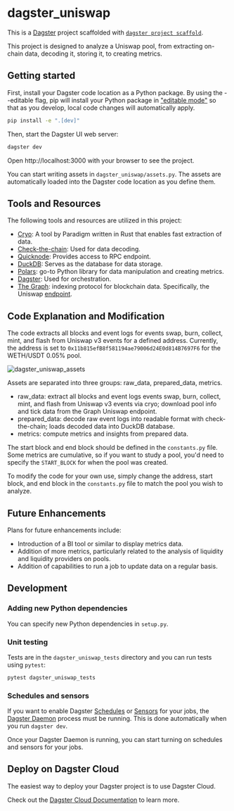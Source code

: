 # dagster_uniswap

This is a [Dagster](https://dagster.io/) project scaffolded with [`dagster project scaffold`](https://docs.dagster.io/getting-started/create-new-project).

This project is designed to analyze a Uniswap pool, from extracting on-chain data, decoding it, storing it, to creating metrics. 

## Getting started

First, install your Dagster code location as a Python package. By using the --editable flag, pip will install your Python package in ["editable mode"](https://pip.pypa.io/en/latest/topics/local-project-installs/#editable-installs) so that as you develop, local code changes will automatically apply.

```bash
pip install -e ".[dev]"
```

Then, start the Dagster UI web server:

```bash
dagster dev
```

Open http://localhost:3000 with your browser to see the project.

You can start writing assets in `dagster_uniswap/assets.py`. The assets are automatically loaded into the Dagster code location as you define them.

## Tools and Resources

The following tools and resources are utilized in this project:

- [Cryo](https://github.com/paradigmxyz/cryo): A tool by Paradigm written in Rust that enables fast extraction of data.
- [Check-the-chain](https://github.com/checkthechain/checkthechain): Used for data decoding.
- [Quicknode](https://www.quicknode.com/): Provides access to RPC endpoint.
- [DuckDB](https://duckdb.org/): Serves as the database for data storage.
- [Polars](https://www.pola.rs/): go-to Python library for data manipulation and creating metrics.
- [Dagster](https://dagster.io/): Used for orchestration.
- [The Graph](https://thegraph.com/): indexing protocol for blockchain data. Specifically, the Uniswap [endpoint](https://thegraph.com/hosted-service/subgraph/uniswap/uniswap-v3).  

## Code Explanation and Modification

The code extracts all blocks and event logs for events swap, burn, collect, mint, and flash from Uniswap v3 events for a defined address. Currently, the address is set to `0x11b815efB8f581194ae79006d24E0d814B7697F6` for the WETH/USDT 0.05% pool. 

![dagster_uniswap_assets](https://github.com/monsieur-calcifer/dagster_uniswap_pool/assets/149976181/c714ce3a-57d1-40b8-a0f7-a6e7c8e99dc4)

Assets are separated into three groups: raw_data, prepared_data, metrics. 

- raw_data: extract all blocks and event logs events swap, burn, collect, mint, and flash from Uniswap v3 events via cryo; download pool info and tick data from the Graph Uniswap endpoint.
- prepared_data: decode raw event logs into readable format with check-the-chain; loads decoded data into DuckDB database.
- metrics: compute metrics and insights from prepared data. 

The start block and end block should be defined in the `constants.py` file. Some metrics are cumulative, so if you want to study a pool, you'd need to specify the `START_BLOCK` for when the pool was created. 

To modify the code for your own use, simply change the address, start block, and end block in the `constants.py` file to match the pool you wish to analyze.

## Future Enhancements

Plans for future enhancements include:

- Introduction of a BI tool or similar to display metrics data.
- Addition of more metrics, particularly related to the analysis of liquidity and liquidity providers on pools.
- Addition of capabilities to run a job to update data on a regular basis.

## Development

### Adding new Python dependencies

You can specify new Python dependencies in `setup.py`.

### Unit testing

Tests are in the `dagster_uniswap_tests` directory and you can run tests using `pytest`:

```bash
pytest dagster_uniswap_tests
```

### Schedules and sensors

If you want to enable Dagster [Schedules](https://docs.dagster.io/concepts/partitions-schedules-sensors/schedules) or [Sensors](https://docs.dagster.io/concepts/partitions-schedules-sensors/sensors) for your jobs, the [Dagster Daemon](https://docs.dagster.io/deployment/dagster-daemon) process must be running. This is done automatically when you run `dagster dev`.

Once your Dagster Daemon is running, you can start turning on schedules and sensors for your jobs.

## Deploy on Dagster Cloud

The easiest way to deploy your Dagster project is to use Dagster Cloud.

Check out the [Dagster Cloud Documentation](https://docs.dagster.cloud) to learn more.
